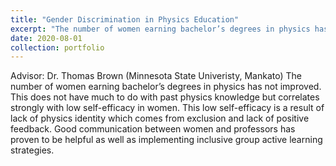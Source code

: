 ```yaml
---
title: "Gender Discrimination in Physics Education"
excerpt: "The number of women earning bachelor’s degrees in physics has not improved."
date: 2020-08-01
collection: portfolio
---
```

Advisor: Dr. Thomas Brown (Minnesota State Univeristy, Mankato)
The number of women earning bachelor’s degrees in physics has not improved. This does not have much to do with past physics knowledge but correlates strongly with low self-efficacy in women. This low self-efficacy is a result of lack of physics identity which comes from exclusion and lack of positive feedback. Good communication between women and professors has proven to be helpful as well as implementing inclusive group active learning strategies. 
